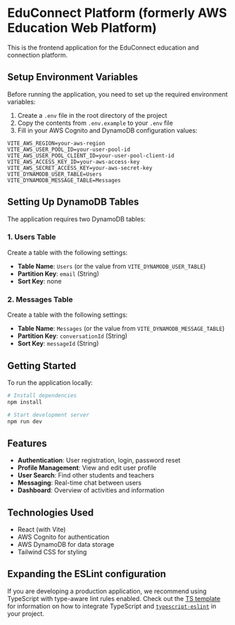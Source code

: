 # EduConnect Platform (formerly AWS Education Web Platform)

This is the frontend application for the EduConnect education and connection platform.

## Setup Environment Variables

Before running the application, you need to set up the required environment variables:

1. Create a `.env` file in the root directory of the project
2. Copy the contents from `.env.example` to your `.env` file
3. Fill in your AWS Cognito and DynamoDB configuration values:

```
VITE_AWS_REGION=your-aws-region
VITE_AWS_USER_POOL_ID=your-user-pool-id
VITE_AWS_USER_POOL_CLIENT_ID=your-user-pool-client-id
VITE_AWS_ACCESS_KEY_ID=your-aws-access-key
VITE_AWS_SECRET_ACCESS_KEY=your-aws-secret-key
VITE_DYNAMODB_USER_TABLE=Users
VITE_DYNAMODB_MESSAGE_TABLE=Messages
```

## Setting Up DynamoDB Tables

The application requires two DynamoDB tables:

### 1. Users Table

Create a table with the following settings:
- **Table Name**: `Users` (or the value from `VITE_DYNAMODB_USER_TABLE`)
- **Partition Key**: `email` (String)
- **Sort Key**: none

### 2. Messages Table

Create a table with the following settings:
- **Table Name**: `Messages` (or the value from `VITE_DYNAMODB_MESSAGE_TABLE`)
- **Partition Key**: `conversationId` (String)
- **Sort Key**: `messageId` (String)

## Getting Started

To run the application locally:

```bash
# Install dependencies
npm install

# Start development server
npm run dev
```

## Features

- **Authentication**: User registration, login, password reset
- **Profile Management**: View and edit user profile
- **User Search**: Find other students and teachers
- **Messaging**: Real-time chat between users
- **Dashboard**: Overview of activities and information

## Technologies Used

- React (with Vite)
- AWS Cognito for authentication
- AWS DynamoDB for data storage
- Tailwind CSS for styling

## Expanding the ESLint configuration

If you are developing a production application, we recommend using TypeScript with type-aware lint rules enabled. Check out the [TS template](https://github.com/vitejs/vite/tree/main/packages/create-vite/template-react-ts) for information on how to integrate TypeScript and [`typescript-eslint`](https://typescript-eslint.io) in your project.
